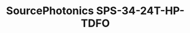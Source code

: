 ---
title: SourcePhotonics SPS-34-24T-HP-TDFO
has_children: false
layout: default
redirect_to: https://hack-xpon.github.io/ont-fs-com-gpon-onu-stick-with-mac
---